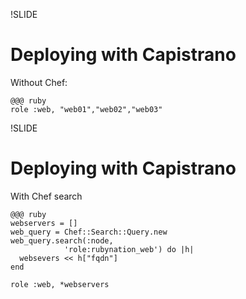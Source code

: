 !SLIDE 
# Deploying with Capistrano #

Without Chef:
    
    @@@ ruby
    role :web, "web01","web02","web03"

!SLIDE
# Deploying with Capistrano #

With Chef search

    @@@ ruby 
    webservers = []
    web_query = Chef::Search::Query.new
    web_query.search(:node, 
                'role:rubynation_web') do |h|
      websevers << h["fqdn"]
    end

    role :web, *webservers
